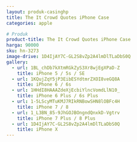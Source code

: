 ```yaml
---
layout: produk-casinghp
title: The It Crowd Quotes iPhone Case
categories: apple

# Produk
product-title: The It Crowd Quotes iPhone Case
harga: 90000
sku: hn-3273
image-drive: 1D4IjAY7C-GL2S8vZp2A4lmDlTLaDbS0Q
gallery:
  - url: 1BL_chDb7kXtmRGkZyS3Xr8wjEgXPaD-Z
    title: iPhone 5 / 5s / SE
  - url: 1KQujZqY5jP3EibESYdtmrZXOI8veGQ8A
    title: iPhone 6 / 6s
  - url: 1HHdI8HAAAZdeXjEcbiYlncVomdLlN10_
    title: iPhone 6 Plus / 6s Plus
  - url: 1-5LScyMTuKMJ7RIkRNBowSHN8lOBFc4H
    title: iPhone 7 / 8
  - url: 1_L3BN_85-9JhGOJBOngndQnxkD-Vgtrv
    title: iPhone 7 Plus / 8 Plus
  - url: 1D4IjAY7C-GL2S8vZp2A4lmDlTLaDbS0Q
    title: iPhone X
---
```

